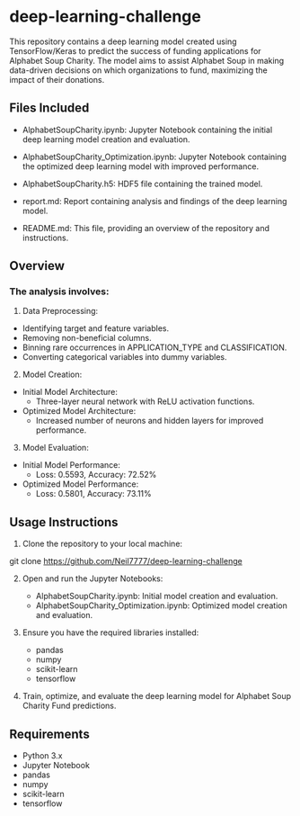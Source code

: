 # deep-learning-challenge

This repository contains a deep learning model created using TensorFlow/Keras to predict the success of funding applications for Alphabet Soup Charity. The model aims to assist Alphabet Soup in making data-driven decisions on which organizations to fund, maximizing the impact of their donations.

## Files Included
- AlphabetSoupCharity.ipynb: Jupyter Notebook containing the initial deep learning model creation and evaluation.

- AlphabetSoupCharity_Optimization.ipynb: Jupyter Notebook containing the optimized deep learning model with improved performance.
- AlphabetSoupCharity.h5: HDF5 file containing the trained model.
- report.md: Report containing analysis and findings of the deep learning model.
- README.md: This file, providing an overview of the repository and instructions.

## Overview
### The analysis involves:

1. Data Preprocessing:

- Identifying target and feature variables.
- Removing non-beneficial columns.
- Binning rare occurrences in APPLICATION_TYPE and CLASSIFICATION.
- Converting categorical variables into dummy variables.

2. Model Creation:

- Initial Model Architecture:
	- Three-layer neural network with ReLU activation functions.
- Optimized Model Architecture:
	- Increased number of neurons and hidden layers for improved performance.

3. Model Evaluation:

- Initial Model Performance:
	- Loss: 0.5593, Accuracy: 72.52%
- Optimized Model Performance:
	- Loss: 0.5801, Accuracy: 73.11%

## Usage Instructions
1. Clone the repository to your local machine:


git clone https://github.com/Neil7777/deep-learning-challenge

2. Open and run the Jupyter Notebooks:

    - AlphabetSoupCharity.ipynb: Initial model creation and evaluation.
    - AlphabetSoupCharity_Optimization.ipynb: Optimized model creation and evaluation.

 3. Ensure you have the required libraries installed:

    - pandas
    - numpy
    - scikit-learn
    - tensorflow

4. Train, optimize, and evaluate the deep learning model for Alphabet Soup Charity Fund predictions.

## Requirements
- Python 3.x
- Jupyter Notebook
- pandas
- numpy
- scikit-learn
- tensorflow